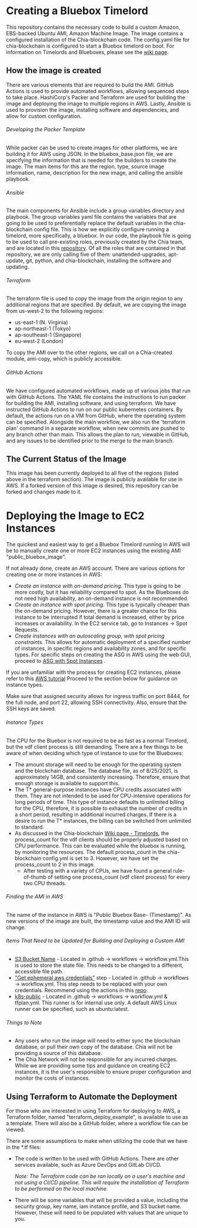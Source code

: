 # Creating a Bluebox Timelord

This repository contains the necessary code to build a custom Amazon, EBS-backed Ubuntu AMI, Amazon Machine Image.
The image contains a configured installation of the Chia-blockchain code. The config.yaml file for chia-blockchain
is configured to start a Bluebox timelord on boot. For information on Timelords and Blueboxes,
please see the [wiki page](https://github.com/Chia-Network/chia-blockchain/wiki/Timelords).

## How the image is created

There are various elements that are required to build the AMI.
GitHub Actions is used to provide automated workflows, allowing sequenced steps to take place.
HashiCorp's Packer and Terraform are used for building the image and deploying the image
to multiple regions in AWS. Lastly, Ansible is used to provision the image, installing software
and dependencies, and allow for custom configuration.

###### Developing the Packer Template

While packer can be used to create images for other platforms, we are building it for AWS
using JSON. In the bluebox_base.json file, we are specifying the information that is needed
for the builders to create the image. The main items for this are the region, type, source image
information, name, description for the new image, and calling the ansible playbook.

###### Ansible

The main components for Ansible include a group variables directory and playbook.
The group variables yaml file contains the variables that are going to be used to preferentially replace
the default variables in the chia-blockchain config file. This is how we
explicitly configure running a timelord, more specifically, a bluebox. In our code, the
playbook file is going to be used to call pre-existing roles, previously created by the
Chia team, and are located in this [repository](https://github.com/Chia-Network/ansible-roles). Of all 
the roles that are contained in that repository, we are only calling five of them: unattended-upgrades,
apt-update, git, python, and chia-blockchain, installing the software and updating.

###### Terraform

The terraform file is used to copy the image from the origin region to any additional regions that
are specified. By default, we are copying the image from us-west-2 to the following regions:

- us-east-1 (N. Virginia)
- ap-northeast-1 (Tokyo)
- ap-southeast-1 (Singapore)
- eu-west-2 (London)

To copy the AMI over to the other regions, we call on a Chia-created module, ami-copy, which is publicly accessible.

###### GitHub Actions

We have configured automated workflows, made up of various jobs that run with GitHub Actions. The YAML
file contains the instructions to run packer for building the AMI, installing software, and using terraform.
We have instructed GitHub Actions to run on our public kubernetes containers. By default, the actions
run on a VM from GitHub, where the operating system can be specified. Alongside the main workflow,
we also run the 'terraform plan' command in a separate workflow, when new commits are pushed to any branch
other than main. This allows the plan to run, viewable in GitHub, and any issues to be identified
prior to the merge to the main branch.

## The Current Status of the Image

This image has been currently deployed to all five of the regions (listed above in the terraform section). The image is publicly available for use
in AWS. If a forked version of this image is desired, this repository can be forked and changes made to it.

# Deploying the Image to EC2 Instances
The quickest and easiest way to get a Bluebox Timelord running in AWS will be to manually create one or more 
EC2 instances using the existing AMI "public_bluebox_image".

If not already done, create an AWS account. There are various options for creating one or more
instances in AWS:
- *Create an instance with on-demand pricing.* This type is going to be more costly, but it has
  reliability compared to spot. As the Blueboxes do not need high availability, an on-demand instance
  is not recommended.
- *Create an instance with spot pricing.* This type is typically cheaper than the
  on-demand pricing. However, there is a greater chance for this instance to be interrupted if total
  demand is increased, either by price increases or availability. In the EC2 service tab, go to Instances ->
  Spot Requests.
- *Create instances with an autoscaling group, with spot pricing constraints.* This allows for
  automatic deployment of a specified number of instances, in specific regions and availability zones,
  and for specific types. For specific steps on creating the ASG in AWS using the web GUI, proceed to 
  [ASG with Spot Instances](https://aws.amazon.com/getting-started/hands-on/ec2-auto-scaling-spot-instances/) .


If you are unfamiliar with the process for creating EC2 instances, please refer to this [AWS tutorial](https://docs.aws.amazon.com/AWSEC2/latest/UserGuide/EC2_GetStarted.html)
Proceed to the section below for guidance on instance types.

Make sure that assigned security allows for ingress traffic on port 8444, for the full node, and port 22, allowing
SSH connectivity. Also, ensure that the SSH keys are saved.
###### Instance Types

The CPU for the Bluebox is not required to be as fast as a normal Timelord, but the vdf client
process is still demanding. There are a few things to be aware of when deciding which type of
instance to use for the Blueboxes:
- The amount storage will need to be enough for the operating system and the blockchain database.
  The database file, as of 8/25/2021, is approximately 14GB, and consistently increasing.
  Therefore, ensure that enough storage is available to support this.
- The T* general-purpose instances have CPU credits associated with them. They are not intended to be
  used for CPU-intensive operations for long periods of time. This type of instance defaults to unlimited
  billing for the CPU, therefore, it is possible to exhaust the number of credits in a short period, resulting in additional incurred charges. If there is a desire to run the T* instances,
  the billing can be switched from unlimited to standard.
- As discussed in the Chia-blockchain [Wiki page - Timelords](https://github.com/Chia-Network/chia-blockchain/wiki/Timelords), the process_count for the vdf clients should be
  properly adjusted based on CPU performance. This can be evaluated while the bluebox is running, by monitoring
  the resources. The default process_count in the chia-blockchain config.yml is set to 3. However,
  we have set the process_count to 2 in this image.
  - After testing with a variety of CPUs, we have found a general rule-of-thumb of setting one process_count
    (vdf client process) for every two CPU threads.

###### Finding the AMI in AWS

The name of the instance in AWS is "Public Bluebox Base- (Timestamp)". As new versions of the image
are built, the timestamp value and the AMI ID will change.

###### Items That Need to be Updated for Building and Deploying a Custom AMI

- [S3 Bucket Name](https://github.com/Chia-Network/public_bluebox_image/blob/733d932f9db26227443cb2153b99304787319a48/.github/workflows/workflow.yml#L67) - 
  Located in .github -> workflows -> workflow.yml.This is used to store the state file. This needs to be changed to a
  different, accessible file path.
- ["Get ephemeral aws credentials"](https://github.com/Chia-Network/public_bluebox_image/blob/733d932f9db26227443cb2153b99304787319a48/.github/workflows/workflow.yml#L36) step - Located in .github -> workflows -> workflow.yml.
  This step needs to be replaced with your own credentials. Recommend using the actions in this [repo](https://github.com/aws-actions/configure-aws-credentials).
- [k8s-public](https://github.com/Chia-Network/public_bluebox_image/blob/733d932f9db26227443cb2153b99304787319a48/.github/workflows/workflow.yml#L9) -
  Located in .github -> workflows -> workflow.yml & tfplan.yml. This runner is for internal use only. A default AWS Linux runner can be
  specified, such as ubuntu:latest. 
###### Things to Note

- Any users who run the image will need to either sync the blockchain database, or pull their own copy of the 
  database. Chia will not be providing a source of this database.
- The Chia Network will not be responsible for any incurred charges. While we are providing some tips and
  guidance on creating EC2 instances, it is the user's responsible to ensure proper configuration and monitor
  the costs of instances.

## Using Terraform to Automate the Deployment

For those who are interested in using Terraform for deploying to AWS, a Terraform folder, named
"terraform_deploy_example", is available to use as a template. There will also be a GitHub folder, where a workflow 
file can be viewed.

There are some assumptions to make when utilizing the code that we have in the *.tf files:
- The code is written to be used with GitHub Actions. There are other services available, such as Azure 
  DevOps and GitLab CI/CD.

  *Note: The Terraform code can be ran locally on a user's machine and not using a CI/CD pipeline. This will 
  require the installation of Terraform to be performed on the local machine.*
- There will be some variables that will be provided a value, including the security group, key name,
  iam instance profile, and S3 bucket name. However, these will need to be populated with values that
  are unique to you.
